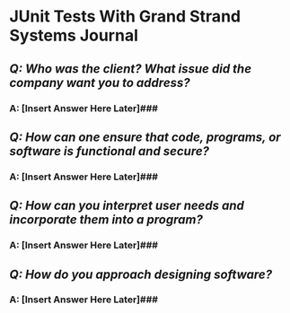 # JUnit Tests With Grand Strand Systems Journal

## _Q: Who was the client? What issue did the company want you to address?_ ##

### A: [Insert Answer Here Later]###

## _Q: How can one ensure that code, programs, or software is functional and secure?_ ##

### A: [Insert Answer Here Later]###

## _Q: How can you interpret user needs and incorporate them into a program?_ ##

### A: [Insert Answer Here Later]###

## _Q: How do you approach designing software?_ ##

### A: [Insert Answer Here Later]###
